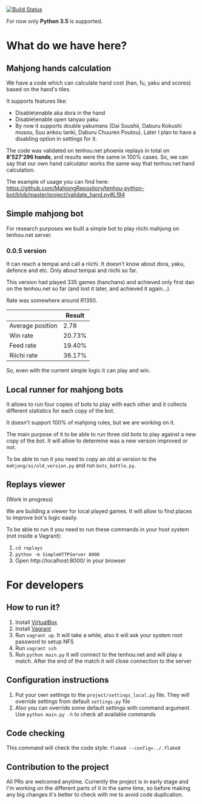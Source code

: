 [![Build Status](https://travis-ci.org/MahjongRepository/tenhou-python-bot.svg?branch=master)](https://travis-ci.org/MahjongRepository/tenhou-python-bot)

For now only **Python 3.5** is supported.

# What do we have here?

## Mahjong hands calculation

We have a code which can calculate hand cost (han, fu, yaku and scores) based on the hand's tiles.

It supports features like:

- Disable\enable aka dora in the hand
- Disable\enable open tanyao yaku
- By now it supports double yakumans (Dai Suushii, Daburu Kokushi musou, Suu ankou tanki, 
Daburu Chuuren Poutou). Later I plan to have a disabling option in settings for it.

The code was validated on tenhou.net phoenix replays in total on **8'527'296 hands**, and 
results were the same in 100% cases.
So, we can say that our own hand calculator works the same way that tenhou.net hand calculation.

The example of usage you can find here: https://github.com/MahjongRepository/tenhou-python-bot/blob/master/project/validate_hand.py#L194

## Simple mahjong bot

For research purposes we built a simple bot to play riichi mahjong on tenhou.net server.

### 0.0.5 version

It can reach a tempai and call a riichi. It doesn't know about dora, yaku, defence and etc. 
Only about tempai and riichi so far.

This version had played 335 games (hanchans) and achieved only first dan on the tenhou.net so far
(and lost it later, and achieved it again...).

Rate was somewhere around R1350.

|   | Result |
| --- | --- |
| Average position | 2.78 |
| Win rate | 20.73% |
| Feed rate | 19.40% |
| Riichi rate| 36.17% |

So, even with the current simple logic it can play and win.

## Local runner for mahjong bots

It allows to run four copies of bots to play with each other and it collects 
different statistics for each copy of the bot.

It doesn't support 100% of mahjong rules, but we are working on it.

The main purpose of it to be able to run three old bots to play against a new copy of the bot. 
It will allow to determine was a new version improved or not.

To be able to run it you need to copy an old ai version to the `mahjong/ai/old_version.py` 
and run `bots_battle.py`.

## Replays viewer

(Work in progress)

We are building a viewer for local played games. It will allow to find places to improve bot's logic easily.

To be able to run it you need to run these commands in your host system (not inside a Vagrant):

1. `cd replays`
2. `python -m SimpleHTTPServer 8000`
3. Open http://localhost:8000/ in your browser

# For developers

## How to run it?

1. Install [VirtualBox](https://www.virtualbox.org/wiki/Downloads)
2. Install [Vagrant](https://www.vagrantup.com/downloads.html)
3. Run `vagrant up`. It will take a while, also it will ask your system root password to setup NFS
4. Run `vagrant ssh`
5. Run `python main.py` it will connect to the tenhou.net and will play a match. 
After the end of the match it will close connection to the server

## Configuration instructions

1. Put your own settings to the `project/settings_local.py` file. 
They will override settings from default `settings.py` file
2. Also you can override some default settings with command argument. 
Use `python main.py -h` to check all available commands

## Code checking

This command will check the code style: `flake8 --config=../.flake8`

## Contribution to the project

All PRs are welcomed anytime. Currently the project is in early stage and 
I'm working on the different parts of it in the same time, so before making any 
big changes it's better to check with me to avoid code duplication.